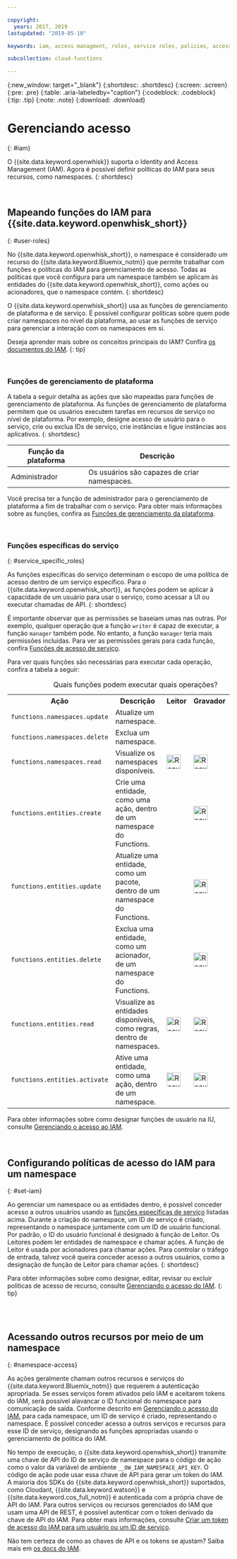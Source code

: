 ```yaml
---

copyright:
  years: 2017, 2019
lastupdated: "2019-05-10"

keywords: iam, access managment, roles, service roles, policies, access

subcollection: cloud-functions

---
```



{:new_window: target="_blank"}
{:shortdesc: .shortdesc}
{:screen: .screen}
{:pre: .pre}
{:table: .aria-labeledby="caption"}
{:codeblock: .codeblock}
{:tip: .tip}
{:note: .note}
{:download: .download}


# Gerenciando acesso
{: #iam}

O {{site.data.keyword.openwhisk}} suporta o Identity and Access Management (IAM). Agora é possível definir políticas do IAM para seus recursos, como namespaces.
{: shortdesc}

</br>

## Mapeando funções do IAM para {{site.data.keyword.openwhisk_short}}
{: #user-roles}

No {{site.data.keyword.openwhisk_short}}, o namespace é considerado um recurso do {{site.data.keyword.Bluemix_notm}} que permite trabalhar com funções e políticas do IAM para gerenciamento de acesso. Todas as políticas que você configura para um namespace também se aplicam às entidades do {{site.data.keyword.openwhisk_short}}, como ações ou acionadores, que o namespace contém.
{: shortdesc}

O {{site.data.keyword.openwhisk_short}} usa as funções de gerenciamento de plataforma e de serviço. É possível configurar políticas sobre quem pode criar namespaces no nível da plataforma, ao usar as funções de serviço para gerenciar a interação com os namespaces em si.

Deseja aprender mais sobre os conceitos principais do IAM? Confira [os documentos do IAM](/docs/iam?topic=iam-iamconcepts#iamconcepts).
{: tip}

</br>

### Funções de gerenciamento de plataforma

A tabela a seguir detalha as ações que são mapeadas para funções de gerenciamento de plataforma. As funções de gerenciamento de plataforma permitem que os usuários executem tarefas em recursos de serviço no nível de plataforma. Por exemplo, designe acesso de usuário para o serviço, crie ou exclua IDs de serviço, crie instâncias e ligue instâncias aos aplicativos.
{: shortdesc}

<table>
  <thead>
    <tr>
      <th>Função da plataforma</th>
      <th>Descrição</th>
    </tr>
  </thead>
  <tbody>
    <tr>
      <td>Administrador</td>
      <td>Os usuários são capazes de criar namespaces.</td>
    </tr>
  </tbody>
</table>

Você precisa ter a função de administrador para o gerenciamento de plataforma a fim de trabalhar com o serviço. Para obter mais informações sobre as funções, confira as [Funções de gerenciamento da plataforma](/docs/iam?topic=iam-userroles).

</br>

### Funções específicas do serviço
{: #service_specific_roles}

As funções específicas do serviço determinam o escopo de uma política de acesso dentro de um serviço específico. Para o {{site.data.keyword.openwhisk_short}}, as funções podem se aplicar à capacidade de um usuário para usar o serviço, como acessar a UI ou executar chamadas de API.
{: shortdesc}


É importante observar que as permissões se baseiam umas nas outras. Por exemplo, qualquer operação que a função `writer` é capaz de executar, a função `manager` também pode. No entanto, a função `manager` teria mais permissões incluídas. Para ver as permissões gerais para cada função, confira [Funções de acesso de serviço](/docs/iam?topic=iam-userroles).

Para ver quais funções são necessárias para executar cada operação, confira a tabela a seguir:

<table><caption>Quais funções podem executar quais operações?</caption>
  <tr>
    <th style="width:150px">Ação</th>
    <th style="width:2500px">Descrição</th>
    <th style="width:50px">Leitor</th>
    <th style="width:50px">Gravador</th>
    <th style="width:50px">Gerente</th>
  </tr>
  <tr>
    <td><code>functions.namespaces.update</code></td>
    <td>Atualize um namespace.</td>
    <td></td>
    <td></td>
    <td><img src="images/confirm.png" width="32" alt="Recurso disponível" style="width:32px;" /></td>
  </tr>
  <tr>
    <td><code>functions.namespaces.delete</code></td>
    <td>Exclua um namespace.</td>
    <td></td>
    <td></td>
    <td><img src="images/confirm.png" width="32" alt="Recurso disponível" style="width:32px;" /></td>
  </tr>
  <tr>
    <td><code>functions.namespaces.read</code></td>
    <td>Visualize os namespaces disponíveis.</td>
    <td><img src="images/confirm.png" width="32" alt="Recurso disponível" style="width:32px;" /></td>
    <td><img src="images/confirm.png" width="32" alt="Recurso disponível" style="width:32px;" /></td>
    <td><img src="images/confirm.png" width="32" alt="Recurso disponível" style="width:32px;" /></td>
  </tr>
  <tr>
    <td><code>functions.entities.create</code></td>
    <td>Crie uma entidade, como uma ação, dentro de um namespace do Functions.</td>
    <td> </td>
    <td><img src="images/confirm.png" width="32" alt="Recurso disponível" style="width:32px;" /></td>
    <td><img src="images/confirm.png" width="32" alt="Recurso disponível" style="width:32px;" /></td>
  </tr>
  <tr>
    <td><code>functions.entities.update</code></td>
    <td>Atualize uma entidade, como um pacote, dentro de um namespace do Functions.</td>
    <td> </td>
    <td><img src="images/confirm.png" width="32" alt="Recurso disponível" style="width:32px;" /></td>
    <td><img src="images/confirm.png" width="32" alt="Recurso disponível" style="width:32px;" /></td>
  </tr>
  <tr>
    <td><code>functions.entities.delete</code></td>
    <td>Exclua uma entidade, como um acionador, de um namespace do Functions.</td>
    <td> </td>
    <td><img src="images/confirm.png" width="32" alt="Recurso disponível" style="width:32px;" /></td>
    <td><img src="images/confirm.png" width="32" alt="Recurso disponível" style="width:32px;" /></td>
  </tr>
  <tr>
    <td><code>functions.entities.read</code></td>
    <td>Visualize as entidades disponíveis, como regras, dentro de namespaces.</td>
    <td><img src="images/confirm.png" width="32" alt="Recurso disponível" style="width:32px;" /></td>
    <td><img src="images/confirm.png" width="32" alt="Recurso disponível" style="width:32px;" /></td>
    <td><img src="images/confirm.png" width="32" alt="Recurso disponível" style="width:32px;" /></td>
  </tr>
  <tr>
    <td><code>functions.entities.activate</code></td>
    <td>Ative uma entidade, como uma ação, dentro de um namespace.</td>
    <td><img src="images/confirm.png" width="32" alt="Recurso disponível" style="width:32px;" /></td>
    <td><img src="images/confirm.png" width="32" alt="Recurso disponível" style="width:32px;" /></td>
    <td><img src="images/confirm.png" width="32" alt="Recurso disponível" style="width:32px;" /></td>
  </tr>
</table>

Para obter informações sobre como designar funções de usuário na IU, consulte [Gerenciando o acesso ao IAM](/docs/iam?topic=iam-iammanidaccser#iammanidaccser).

</br>


## Configurando políticas de acesso do IAM para um namespace
{: #set-iam}

Ao gerenciar um namespace ou as entidades dentro, é possível conceder acesso a outros usuários usando as [funções específicas de serviço](#service_specific_roles) listadas acima. Durante a criação do namespace, um ID de serviço é criado, representando o namespace juntamente com um ID de usuário funcional. Por padrão, o ID do usuário funcional é designado à função de Leitor. Os Leitores podem ler entidades de namespace e chamar ações. A função de Leitor é usada por acionadores para chamar ações. Para controlar o tráfego de entrada, talvez você queira conceder acesso a outros usuários, como a designação de função de Leitor para chamar ações.
{: shortdesc}

Para obter informações sobre como designar, editar, revisar ou excluir políticas de acesso de recurso, consulte [Gerenciando o acesso do IAM](/docs/iam?topic=iam-iammanidaccser#iammanidaccser).
{: tip}




</br>
</br>

## Acessando outros recursos por meio de um namespace
{: #namespace-access}

As ações geralmente chamam outros recursos e serviços do {{site.data.keyword.Bluemix_notm}} que requerem a autenticação apropriada. Se esses serviços forem ativados pelo IAM e aceitarem tokens do IAM, será possível alavancar o ID funcional do namespace para comunicação de saída. Conforme descrito em [Gerenciando o acesso do IAM](/docs/iam?topic=iam-iammanidaccser#iammanidaccser), para cada namespace, um ID de serviço é criado, representando o namespace. É possível conceder acesso a outros serviços e recursos para esse ID de serviço, designando as funções apropriadas usando o gerenciamento de política do IAM.

No tempo de execução, o {{site.data.keyword.openwhisk_short}} transmite uma chave de API do ID de serviço de namespace para o código de ação como o valor da variável de ambiente `__OW_IAM_NAMESPACE_API_KEY`. O código de ação pode usar essa chave de API para gerar um token do IAM. A maioria dos SDKs do {{site.data.keyword.openwhisk_short}} suportados, como Cloudant, {{site.data.keyword.watson}} e {{site.data.keyword.cos_full_notm}} é autenticada com a própria chave de API do IAM. Para outros serviços ou recursos gerenciados do IAM que usam uma API de REST, é possível autenticar com o token derivado da chave de API do IAM. Para obter mais informações, consulte [Criar um token de acesso do IAM para um usuário ou um ID de serviço](/apidocs/iam-identity-token-api#create-an-iam-access-token-for-a-user-or-service-i).

Não tem certeza de como as chaves de API e os tokens se ajustam? Saiba mais em [os docs do IAM](/docs/iam?topic=iam-iamapikeysforservices).

